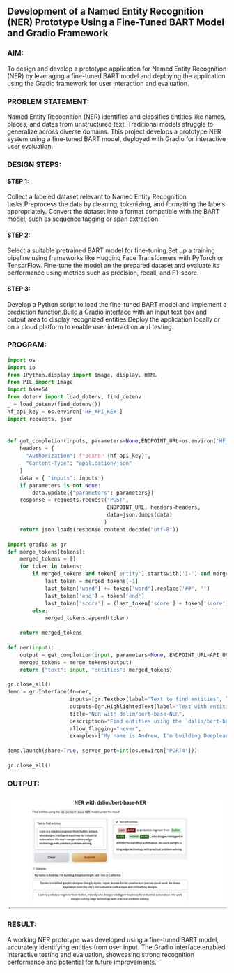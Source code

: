 ## Development of a Named Entity Recognition (NER) Prototype Using a Fine-Tuned BART Model and Gradio Framework

### AIM:
To design and develop a prototype application for Named Entity Recognition (NER) by leveraging a fine-tuned BART model and deploying the application using the Gradio framework for user interaction and evaluation.

### PROBLEM STATEMENT:
Named Entity Recognition (NER) identifies and classifies entities like names, places, and dates from unstructured text. Traditional models struggle to generalize across diverse domains. This project develops a prototype NER system using a fine-tuned BART model, deployed with Gradio for interactive user evaluation.

### DESIGN STEPS:

#### STEP 1:
Collect a labeled dataset relevant to Named Entity Recognition tasks.Preprocess the data by cleaning, tokenizing, and formatting the labels appropriately.
Convert the dataset into a format compatible with the BART model, such as sequence tagging or span extraction.

#### STEP 2:
Select a suitable pretrained BART model for fine-tuning.Set up a training pipeline using frameworks like Hugging Face Transformers with PyTorch or TensorFlow.
Fine-tune the model on the prepared dataset and evaluate its performance using metrics such as precision, recall, and F1-score.

#### STEP 3:
Develop a Python script to load the fine-tuned BART model and implement a prediction function.Build a Gradio interface with an input text box and output area to display recognized entities.Deploy the application locally or on a cloud platform to enable user interaction and testing.

### PROGRAM:
```py
import os
import io
from IPython.display import Image, display, HTML
from PIL import Image
import base64 
from dotenv import load_dotenv, find_dotenv
_ = load_dotenv(find_dotenv())
hf_api_key = os.environ['HF_API_KEY']
import requests, json


def get_completion(inputs, parameters=None,ENDPOINT_URL=os.environ['HF_API_SUMMARY_BASE']): 
    headers = {
      "Authorization": f"Bearer {hf_api_key}",
      "Content-Type": "application/json"
    }
    data = { "inputs": inputs }
    if parameters is not None:
        data.update({"parameters": parameters})
    response = requests.request("POST",
                                ENDPOINT_URL, headers=headers,
                                data=json.dumps(data)
                               )
    return json.loads(response.content.decode("utf-8"))

import gradio as gr
def merge_tokens(tokens):
    merged_tokens = []
    for token in tokens:
        if merged_tokens and token['entity'].startswith('I-') and merged_tokens[-1]['entity'].endswith(token['entity'][2:]):
            last_token = merged_tokens[-1]
            last_token['word'] += token['word'].replace('##', '')
            last_token['end'] = token['end']
            last_token['score'] = (last_token['score'] + token['score']) / 2
        else:
            merged_tokens.append(token)

    return merged_tokens

def ner(input):
    output = get_completion(input, parameters=None, ENDPOINT_URL=API_URL)
    merged_tokens = merge_tokens(output)
    return {"text": input, "entities": merged_tokens}

gr.close_all()
demo = gr.Interface(fn=ner,
                    inputs=[gr.Textbox(label="Text to find entities", lines=2)],
                    outputs=[gr.HighlightedText(label="Text with entities")],
                    title="NER with dslim/bert-base-NER",
                    description="Find entities using the `dslim/bert-base-NER` model under the hood!",
                    allow_flagging="never",
                    examples=["My name is Andrew, I'm building DeeplearningAI and I live in California","Tensho is a skilled graphic designer living in Kyoto, Japan, known for his creative and precise visual work. He draws inspiration from the city's rich culture to craft unique and compelling designs.","Liam is a robotics engineer from Dublin, Ireland, who designs intelligent machines for industrial automation. His work merges cutting-edge technology with practical problem-solving."])

demo.launch(share=True, server_port=int(os.environ['PORT4']))

gr.close_all()
```

### OUTPUT:
![image](./Screen%20Shot%201947-02-27%20at%2010.49.39.png)

### RESULT:
A working NER prototype was developed using a fine-tuned BART model, accurately identifying entities from user input. The Gradio interface enabled interactive testing and evaluation, showcasing strong recognition performance and potential for future improvements.
